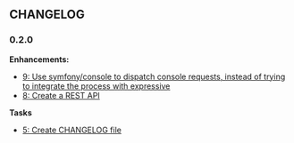 ## CHANGELOG

### 0.2.0

**Enhancements:**

* [9: Use symfony/console to dispatch console requests, instead of trying to integrate the process with expressive](https://github.com/acelaya/url-shortener/issues/9)
* [8: Create a REST API](https://github.com/acelaya/url-shortener/issues/8)

**Tasks**

* [5: Create CHANGELOG file](https://github.com/acelaya/url-shortener/issues/5)
